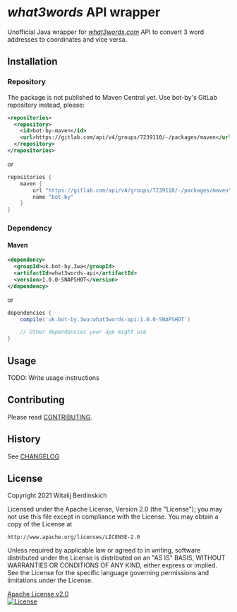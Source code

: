 # _what3words_ API wrapper

Unofficial Java wrapper for _[what3words.com][]_ API
to convert 3 word addresses to coordinates and vice versa.

## Installation

### Repository

The package is not published to Maven Central yet. Use bot-by's GitLab repository instead, please:

```xml
<repositories>
  <repository>
    <id>bot-by-maven</id>
    <url>https://gitlab.com/api/v4/groups/7239110/-/packages/maven</url>
  </repository>
</repositories>
```
or
```gradle
repositories {
    maven {
        url "https://gitlab.com/api/v4/groups/7239110/-/packages/maven"
        name "bot-by"
    }
}
```

### Dependency

#### Maven

```xml
<dependency>
  <groupId>uk.bot-by.3wa</groupId>
  <artifactId>what3words-api</artifactId>
  <version>1.0.0-SNAPSHOT</version>
</dependency>
```
or
```gradle
dependencies {
    compile('uk.bot-by.3wa:what3words-api:1.0.0-SNAPSHOT')

    // Other dependencies your app might use
}
```

## Usage

TODO: Write usage instructions

## Contributing

Please read [CONTRIBUTING](CONTRIBUTING.md).

## History

See [CHANGELOG](CHANGELOG.md)

## License

Copyright 2021 Witalij Berdinskich

Licensed under the Apache License, Version 2.0 (the "License");
you may not use this file except in compliance with the License.
You may obtain a copy of the License at

    http://www.apache.org/licenses/LICENSE-2.0

Unless required by applicable law or agreed to in writing, software
distributed under the License is distributed on an "AS IS" BASIS,
WITHOUT WARRANTIES OR CONDITIONS OF ANY KIND, either express or implied.
See the License for the specific language governing permissions and
limitations under the License.

[Apache License v2.0](LICENSE)  
[![License](https://img.shields.io/badge/license-Apache%202.0-blue.svg?style=flat)](http://www.apache.org/licenses/LICENSE-2.0.html)

[what3words.com]: https://what3words.com/ "It’s the easiest way to find and share exact locations."

